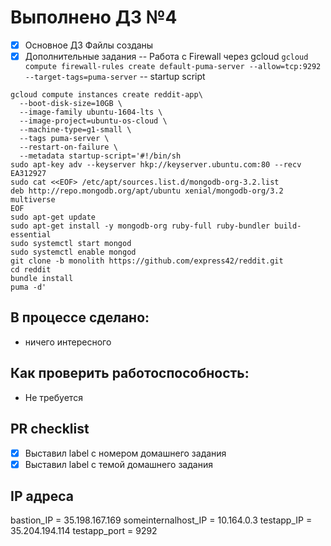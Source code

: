 # Выполнено ДЗ №4

 - [X] Основное ДЗ
    Файлы созданы
 - [X] Дополнительные задания
 -- Работа с Firewall через gcloud
    `gcloud compute firewall-rules create default-puma-server --allow=tcp:9292 --target-tags=puma-server`
  -- startup script
```
gcloud compute instances create reddit-app\
  --boot-disk-size=10GB \
  --image-family ubuntu-1604-lts \
  --image-project=ubuntu-os-cloud \
  --machine-type=g1-small \
  --tags puma-server \
  --restart-on-failure \
  --metadata startup-script='#!/bin/sh
sudo apt-key adv --keyserver hkp://keyserver.ubuntu.com:80 --recv EA312927
sudo cat <<EOF> /etc/apt/sources.list.d/mongodb-org-3.2.list
deb http://repo.mongodb.org/apt/ubuntu xenial/mongodb-org/3.2 multiverse
EOF
sudo apt-get update
sudo apt-get install -y mongodb-org ruby-full ruby-bundler build-essential
sudo systemctl start mongod
sudo systemctl enable mongod
git clone -b monolith https://github.com/express42/reddit.git
cd reddit
bundle install
puma -d'
```

## В процессе сделано:
 - ничего интересного

## Как проверить работоспособность:
 - Не требуется

## PR checklist
 - [X] Выставил label с номером домашнего задания
 - [X] Выставил label с темой домашнего задания

## IP адреса

bastion_IP = 35.198.167.169
someinternalhost_IP = 10.164.0.3
testapp_IP = 35.204.194.114
testapp_port = 9292
